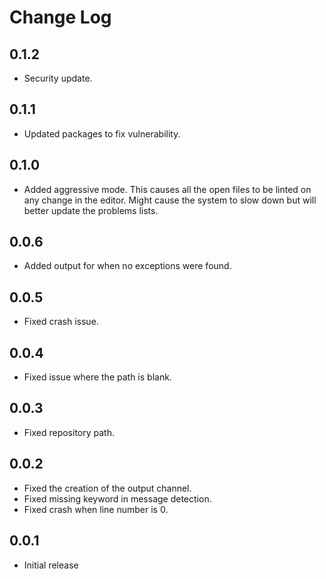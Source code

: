 # Change Log

## 0.1.2

- Security update.

## 0.1.1

- Updated packages to fix vulnerability.

## 0.1.0

- Added aggressive mode. This causes all the open files to be linted on any change in the editor. Might cause the system to slow down but will better update the problems lists.

## 0.0.6

- Added output for when no exceptions were found.

## 0.0.5

- Fixed crash issue.

## 0.0.4

- Fixed issue where the path is blank.

## 0.0.3

- Fixed repository path.

## 0.0.2

- Fixed the creation of the output channel.
- Fixed missing keyword in message detection.
- Fixed crash when line number is 0.

## 0.0.1

- Initial release